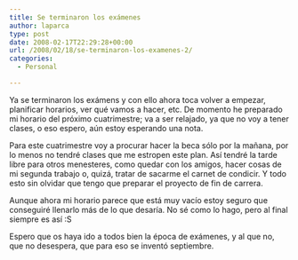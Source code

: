 ```yaml
---
title: Se terminaron los exámenes
author: laparca
type: post
date: 2008-02-17T22:29:28+00:00
url: /2008/02/18/se-terminaron-los-examenes-2/
categories:
  - Personal

---
```

Ya se terminaron los exámens y con ello ahora toca volver a empezar, planificar horarios, ver qué vamos a hacer, etc. De momento he preparado mi horario del próximo cuatrimestre; va a ser relajado, ya que no voy a tener clases, o eso espero, aún estoy esperando una nota.

Para este cuatrimestre voy a procurar hacer la beca sólo por la mañana, por lo menos no tendré clases que me estropen este plan. Así tendré la tarde libre para otros menesteres, como quedar con los amigos, hacer cosas de mi segunda trabajo o, quizá, tratar de sacarme el carnet de condicir. Y todo esto sin olvidar que tengo que preparar el proyecto de fin de carrera.

Aunque ahora mi horario parece que está muy vacío estoy seguro que conseguiré llenarlo más de lo que desaría. No sé como lo hago, pero al final siempre es así :S

Espero que os haya ido a todos bien la época de exámenes, y al que no, que no desespera, que para eso se inventó septiembre.
